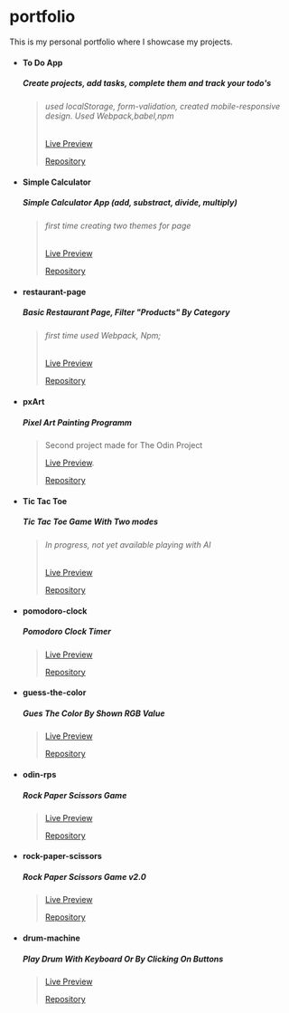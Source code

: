 # portfolio
This is my personal portfolio where I showcase my projects.

- #### To Do App
    ##### Create projects, add tasks, complete them and track your todo's
    >###### used localStorage, form-validation, created mobile-responsive design. Used Webpack,babel,npm
    >[Live Preview](https://daczecha.github.io/todo/)
    >
    >[Repository](https://github.com/daczecha/todo)

- #### Simple Calculator
    ##### Simple Calculator App (add, substract, divide, multiply)
    >###### first time creating two themes for page
    >[Live Preview](https://daczecha.github.io/simple-calculator/)
    >
    >[Repository](https://github.com/daczecha/simple-calculator)


- #### restaurant-page
    ##### Basic Restaurant Page, Filter "Products" By Category
    >###### first time used Webpack, Npm;
    >[Live Preview](https://daczecha.github.io/restaurant-page/)
    >
    >[Repository](https://github.com/daczecha/restaurant-page/)

- #### pxArt
    ##### Pixel Art Painting Programm
    >Second project made for The Odin Project
    >
    >[Live Preview](https://daczecha.github.io/pxart/).
    >
    >[Repository](https://github.com/daczecha/pxart)

- #### Tic Tac Toe
    ##### Tic Tac Toe Game With Two modes
    >###### In progress, not yet available playing with AI
    >[Live Preview](https://daczecha.github.io/tic-tac-toe/)
    >
    >[Repository](https://github.com/daczecha/tic-tac-toe)


- #### pomodoro-clock
    ##### Pomodoro Clock Timer
  
    >[Live Preview](https://daczecha.github.io/pomodoro-clock/)
    >
    >[Repository](https://github.com/daczecha/pomodoro-clock/)

- #### guess-the-color
    ##### Gues The Color By Shown RGB Value

    >[Live Preview](https://daczecha.github.io/guess-the-color/)
    >
    >[Repository](https://github.com/daczecha/guess-the-color/)


- #### odin-rps  
    ##### Rock Paper Scissors Game

    >[Live Preview](https://daczecha.github.io/odin-rps/)
    >
    >[Repository](https://github.com/daczecha/odin-rps)


- #### rock-paper-scissors 
    ##### Rock Paper Scissors Game v2.0

    >[Live Preview](https://daczecha.github.io/rock-paper-scissors2/)
    >
    >[Repository](https://github.com/daczecha/rock-paper-scissors2/)


- #### drum-machine
    ##### Play Drum With Keyboard Or By Clicking On Buttons

    >[Live Preview](https://daczecha.github.io/drum-machine/)
    >
    >[Repository](https://github.com/daczecha/drum-machine/)








